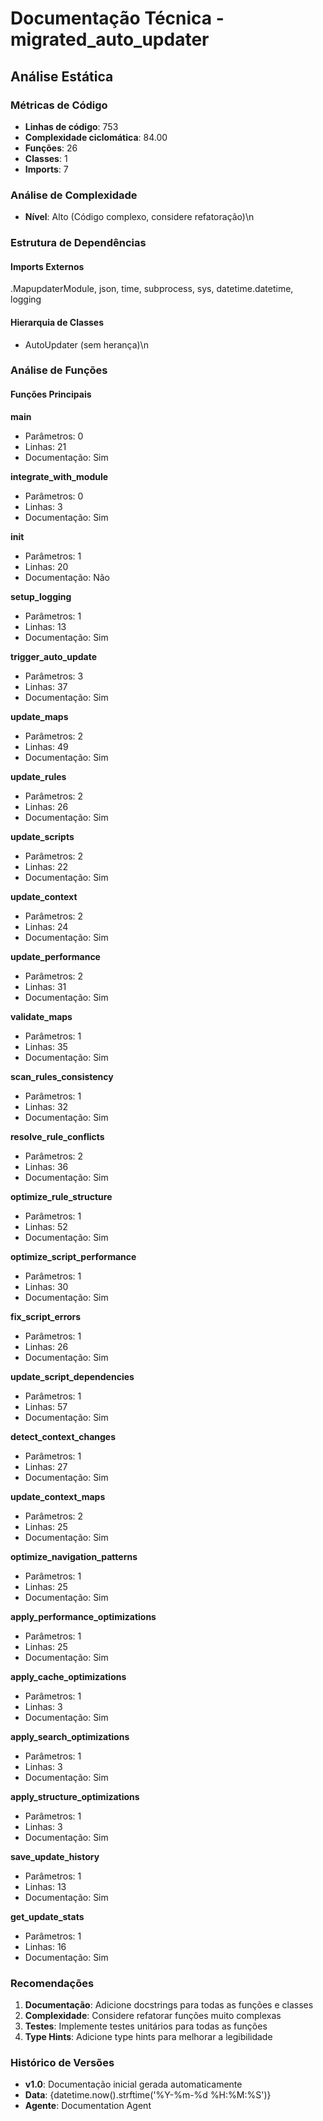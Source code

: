 # Documentação Técnica - migrated_auto_updater

## Análise Estática

### Métricas de Código
- **Linhas de código**: 753
- **Complexidade ciclomática**: 84.00
- **Funções**: 26
- **Classes**: 1
- **Imports**: 7

### Análise de Complexidade
- **Nível**: Alto (Código complexo, considere refatoração)\n
### Estrutura de Dependências

#### Imports Externos
.MapupdaterModule, json, time, subprocess, sys, datetime.datetime, logging

#### Hierarquia de Classes
- AutoUpdater (sem herança)\n
### Análise de Funções

#### Funções Principais
**main**
- Parâmetros: 0
- Linhas: 21
- Documentação: Sim

**integrate_with_module**
- Parâmetros: 0
- Linhas: 3
- Documentação: Sim

**__init__**
- Parâmetros: 1
- Linhas: 20
- Documentação: Não

**setup_logging**
- Parâmetros: 1
- Linhas: 13
- Documentação: Sim

**trigger_auto_update**
- Parâmetros: 3
- Linhas: 37
- Documentação: Sim

**update_maps**
- Parâmetros: 2
- Linhas: 49
- Documentação: Sim

**update_rules**
- Parâmetros: 2
- Linhas: 26
- Documentação: Sim

**update_scripts**
- Parâmetros: 2
- Linhas: 22
- Documentação: Sim

**update_context**
- Parâmetros: 2
- Linhas: 24
- Documentação: Sim

**update_performance**
- Parâmetros: 2
- Linhas: 31
- Documentação: Sim

**validate_maps**
- Parâmetros: 1
- Linhas: 35
- Documentação: Sim

**scan_rules_consistency**
- Parâmetros: 1
- Linhas: 32
- Documentação: Sim

**resolve_rule_conflicts**
- Parâmetros: 2
- Linhas: 36
- Documentação: Sim

**optimize_rule_structure**
- Parâmetros: 1
- Linhas: 52
- Documentação: Sim

**optimize_script_performance**
- Parâmetros: 1
- Linhas: 30
- Documentação: Sim

**fix_script_errors**
- Parâmetros: 1
- Linhas: 26
- Documentação: Sim

**update_script_dependencies**
- Parâmetros: 1
- Linhas: 57
- Documentação: Sim

**detect_context_changes**
- Parâmetros: 1
- Linhas: 27
- Documentação: Sim

**update_context_maps**
- Parâmetros: 2
- Linhas: 25
- Documentação: Sim

**optimize_navigation_patterns**
- Parâmetros: 1
- Linhas: 25
- Documentação: Sim

**apply_performance_optimizations**
- Parâmetros: 1
- Linhas: 25
- Documentação: Sim

**apply_cache_optimizations**
- Parâmetros: 1
- Linhas: 3
- Documentação: Sim

**apply_search_optimizations**
- Parâmetros: 1
- Linhas: 3
- Documentação: Sim

**apply_structure_optimizations**
- Parâmetros: 1
- Linhas: 3
- Documentação: Sim

**save_update_history**
- Parâmetros: 1
- Linhas: 13
- Documentação: Sim

**get_update_stats**
- Parâmetros: 1
- Linhas: 16
- Documentação: Sim

### Recomendações

1. **Documentação**: Adicione docstrings para todas as funções e classes
2. **Complexidade**: Considere refatorar funções muito complexas
3. **Testes**: Implemente testes unitários para todas as funções
4. **Type Hints**: Adicione type hints para melhorar a legibilidade

### Histórico de Versões

- **v1.0**: Documentação inicial gerada automaticamente
- **Data**: {datetime.now().strftime('%Y-%m-%d %H:%M:%S')}
- **Agente**: Documentation Agent

